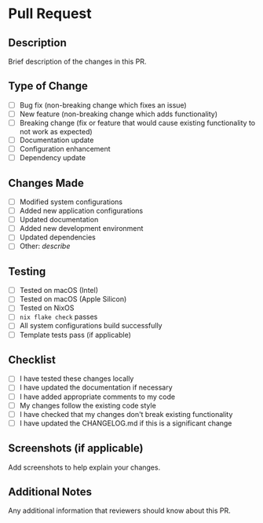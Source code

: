 # Pull Request

## Description

Brief description of the changes in this PR.

## Type of Change

- [ ] Bug fix (non-breaking change which fixes an issue)
- [ ] New feature (non-breaking change which adds functionality)
- [ ] Breaking change (fix or feature that would cause existing functionality to not work as expected)
- [ ] Documentation update
- [ ] Configuration enhancement
- [ ] Dependency update

## Changes Made

- [ ] Modified system configurations
- [ ] Added new application configurations
- [ ] Updated documentation
- [ ] Added new development environment
- [ ] Updated dependencies
- [ ] Other: _describe_

## Testing

- [ ] Tested on macOS (Intel)
- [ ] Tested on macOS (Apple Silicon)  
- [ ] Tested on NixOS
- [ ] `nix flake check` passes
- [ ] All system configurations build successfully
- [ ] Template tests pass (if applicable)

## Checklist

- [ ] I have tested these changes locally
- [ ] I have updated the documentation if necessary
- [ ] I have added appropriate comments to my code
- [ ] My changes follow the existing code style
- [ ] I have checked that my changes don't break existing functionality
- [ ] I have updated the CHANGELOG.md if this is a significant change

## Screenshots (if applicable)

Add screenshots to help explain your changes.

## Additional Notes

Any additional information that reviewers should know about this PR.
